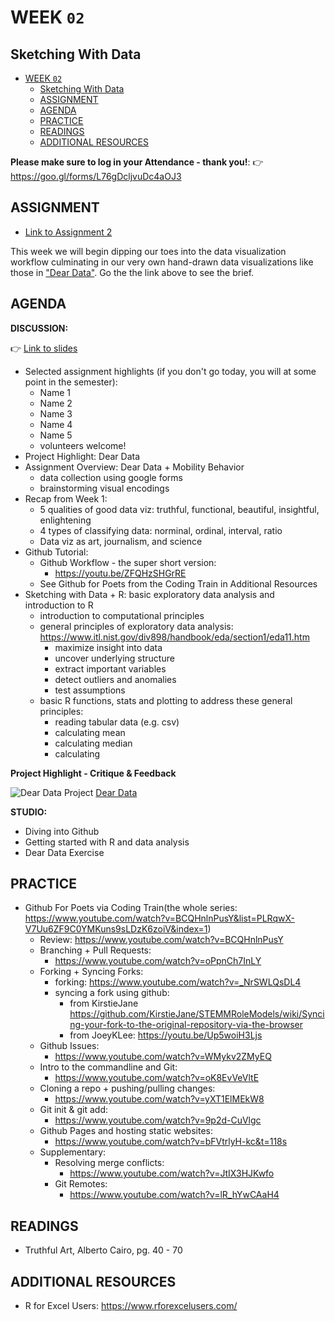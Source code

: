 # WEEK `02`
## Sketching With Data

<!-- TOC START min:1 max:3 link:true update:true -->
- [WEEK `02`](#week-02)
  - [Sketching With Data](#sketching-with-data)
  - [ASSIGNMENT](#assignment)
  - [AGENDA](#agenda)
  - [PRACTICE](#practice)
  - [READINGS](#readings)
  - [ADDITIONAL RESOURCES](#additional-resources)

<!-- TOC END -->



**Please make sure to log in your Attendance - thank you!**:
👉 https://goo.gl/forms/L76gDcljvuDc4aOJ3


## ASSIGNMENT

* [Link to Assignment 2](ASSIGNMENT02.md)

This week we will begin dipping our toes into the data visualization workflow culminating in our very own hand-drawn data visualizations like those in ["Dear Data"](http://www.dear-data.com/). Go the the link above to see the brief.

## AGENDA

**DISCUSSION:**

👉 [Link to slides](https://docs.google.com/presentation/d/1HGUFFn5y6_UesbRWl-pUtCPzKwJ9ToM6ybV-dXXPZSU/edit?usp=sharing)

* Selected assignment highlights (if you don't go today, you will at some point in the semester):
  * Name 1
  * Name 2
  * Name 3
  * Name 4
  * Name 5
  * volunteers welcome!
* Project Highlight: Dear Data
* Assignment Overview: Dear Data + Mobility Behavior
  * data collection using google forms
  * brainstorming visual encodings
* Recap from Week 1:
  * 5 qualities of good data viz: truthful, functional, beautiful, insightful, enlightening
  * 4 types of classifying data: norminal, ordinal, interval, ratio
  * Data viz as art, journalism, and science
* Github Tutorial:
  * Github Workflow - the super short version:
    * https://youtu.be/ZFQHzSHGrRE
  * See Github for Poets from the Coding Train in Additional Resources
* Sketching with Data + R: basic exploratory data analysis and introduction to R
  * introduction to computational principles
  * general principles of exploratory data analysis: https://www.itl.nist.gov/div898/handbook/eda/section1/eda11.htm
    * maximize insight into data
    * uncover underlying structure
    * extract important variables
    * detect outliers and anomalies
    * test assumptions
  * basic R functions, stats and plotting to address these general principles:
    * reading tabular data (e.g. csv)
    * calculating mean
    * calculating median
    * calculating


<!--
  * Asking critical data questions ==> pathways towards addressing them
    * statistics?
    * new data sources?
    * data processing and models?
  * thinking about depth and breadth for visualization
  * Exploratory vs. explanatory visualization
  * intro to basic statistical principles for data exploration
    * measures of central tendency / frequencies / distributions
    * normalization
    * data types
  * viz process -->



**Project Highlight - Critique & Feedback**

![Dear Data Project](https://s3.dualstack.us-east-1.amazonaws.com/static2.postcrossing.com/blog/images/randomdeardata.jpg)
[Dear Data](http://www.dear-data.com/)

**STUDIO:**
* Diving into Github
* Getting started with R and data analysis
* Dear Data Exercise


## PRACTICE
* Github For Poets via Coding Train(the whole series: https://www.youtube.com/watch?v=BCQHnlnPusY&list=PLRqwX-V7Uu6ZF9C0YMKuns9sLDzK6zoiV&index=1)
  * Review: https://www.youtube.com/watch?v=BCQHnlnPusY
  * Branching + Pull Requests:
    * https://www.youtube.com/watch?v=oPpnCh7InLY
  * Forking + Syncing Forks:
    * forking: https://www.youtube.com/watch?v=_NrSWLQsDL4
    * syncing a fork using github:
      * from KirstieJane https://github.com/KirstieJane/STEMMRoleModels/wiki/Syncing-your-fork-to-the-original-repository-via-the-browser
      * from JoeyKLee: https://youtu.be/Up5woiH3Ljs
  * Github Issues:
    * https://www.youtube.com/watch?v=WMykv2ZMyEQ
  * Intro to the commandline and Git:
    * https://www.youtube.com/watch?v=oK8EvVeVltE
  * Cloning a repo + pushing/pulling changes:
    * https://www.youtube.com/watch?v=yXT1ElMEkW8
  * Git init & git add:
    * https://www.youtube.com/watch?v=9p2d-CuVlgc
  * Github Pages and hosting static websites:
    * https://www.youtube.com/watch?v=bFVtrlyH-kc&t=118s
  * Supplementary:
    * Resolving merge conflicts:
      * https://www.youtube.com/watch?v=JtIX3HJKwfo
    * Git Remotes:
      * https://www.youtube.com/watch?v=lR_hYwCAaH4


## READINGS
* Truthful Art, Alberto Cairo, pg. 40 - 70


## ADDITIONAL RESOURCES
* R for Excel Users: https://www.rforexcelusers.com/
